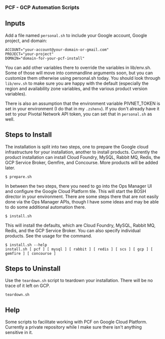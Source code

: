 ### PCF - GCP Automation Scripts

## Inputs

Add a file named `personal.sh` to include your Google account, Google project, and domain:

```
ACCOUNT="your-account@your-domain-or-gmail.com"
PROJECT="your-project"
DOMAIN="domain-for-your-pcf-install"
```

You can add other variables there to override the variables in lib/env.sh. Some of those will move into commandline arguments soon,
but you can customize them otherwise using personal.sh today. You should look through `lib/env.sh` to make sure you are happy with the
default (especially the region and availability zone variables, and the various product version variables).

There is also an assumption that the environment variable PIVNET_TOKEN is set in your environment (I do that in my `.zshenv`). If you
don't already have it set to your Pivotal Network API token, you can set that in `personal.sh` as well.

## Steps to Install

The installation is split into two steps, one to prepare the Google cloud infrastructure for your installation, another to install products.
Currently the product installation can install Cloud Foundry, MySQL, Rabbit MQ, Redis, the GCP Service Broker, Gemfire, and Concourse. More products
will be added later.

```
$ prepare.sh
```

In between the two steps, there you need to go into the Ops Manager UI and configure the Google Cloud Platform tile. This will start the BOSH
director in your environment.  There are some steps there that are not easily done via the Ops Manager APIs, though I have some ideas and may
be able to do some additional automation there.

```
$ install.sh
```

This will install the defaults, which are Cloud Foundry, MySQL, Rabbit MQ, Redis, and the GCP Service Broker. You can also specify individual
products. See the usage for the command.

```
$ install.sh --help
install.sh [ pcf ] [ mysql ] [ rabbit ] [ redis ] [ scs ] [ gcp ] [ gemfire ] [ concourse ]
```

## Steps to Uninstall

Use the `teardown.sh` script to teardown your installation. There will be no trace of it left on GCP.

```
teardown.sh
```

## Help

Some scripts to facilitate working with PCF on Google Cloud Platform.
Currently a private repository while I make sure there isn't anything sensitive in it.
